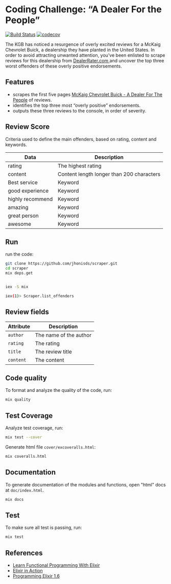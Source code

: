 # Coding Challenge: “A Dealer For the People”

[![Build Status](https://app.travis-ci.com/jhonisds/scraper.svg?branch=main)](https://app.travis-ci.com/jhonisds/scraper) [![codecov](https://codecov.io/gh/jhonisds/scraper/branch/master/graph/badge.svg?token=gt7Rp9SDxW)](https://codecov.io/gh/jhonisds/scraper)

The KGB has noticed a resurgence of overly excited reviews for a McKaig Chevrolet Buick, a dealership they have planted in the United States. In order to avoid attracting unwanted attention, you’ve been enlisted to scrape reviews for this dealership from [DealerRater.com ](https://www.dealerrater.com) and uncover the top three worst offenders of these overly positive endorsements.

## Features

- scrapes the first five pages [McKaig Chevrolet Buick - A Dealer For The People](https://www.dealerrater.com/dealer/McKaig-Chevrolet-Buick-A-Dealer-For-The-People-dealer-reviews-23685) of reviews.
- identifies the top three most “overly positive” endorsements.
- outputs these three reviews to the console, in order of severity.

## Review Score

Criteria used to define the main offenders, based on rating, content and keywords.

| Data             | Description                               |
| ---------------- | ----------------------------------------- |
| rating           | The highest rating                        |
| content          | Content length longer than 200 characters |
| Best service     | Keyword                                   |
| good experience  | Keyword                                   |
| highly recommend | Keyword                                   |
| amazing          | Keyword                                   |
| great person     | Keyword                                   |
| awesome          | Keyword                                   |

## Run

run the code:

```sh
git clone https://github.com/jhonisds/scraper.git
cd scraper
mix deps.get


iex -S mix

iex(1)> Scraper.list_offenders

```

## Review fields

| Attribute | Description            |
| --------- | ---------------------- |
| `author`  | The name of the author |
| `rating`  | The rating             |
| `title`   | The review title       |
| `content` | The content            |

## Code quality

To format and analyze the quality of the code, run:

```sh
mix quality
```

## Test Coverage

Analyze test coverage, run:

```sh
mix test --cover
```

Generate html file `cover/excoveralls.html`:

```sh
mix coveralls.html
```

## Documentation

To generate documentation of the modules and functions, open "html" docs at `doc/index.html`.

```sh
mix docs
```

## Test

To make sure all test is passing, run:

```sh
mix test
```

## References

- [Learn Functional Programming With Elixir](https://pragprog.com/titles/cdc-elixir/learn-functional-programming-with-elixir/)
- [Elixir in Action](https://www.manning.com/books/elixir-in-action-second-edition)
- [Programming Elixir 1.6](https://pragprog.com/titles/elixir16/programming-elixir-1-6/)
